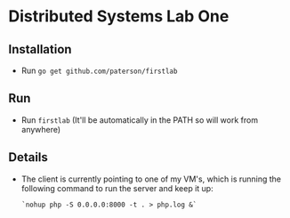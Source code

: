 # Distributed Systems Lab One

## Installation

 * Run `go get github.com/paterson/firstlab`
  
## Run

  * Run `firstlab` (It'll be automatically in the PATH so will work from anywhere)

## Details

  * The client is currently pointing to one of my VM's, which is running the following command to run the server and keep it up:

        `nohup php -S 0.0.0.0:8000 -t . > php.log &`
         
  
  
